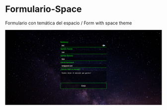 # Formulario-Space
Formulario con temática del espacio / Form with space theme

![Aquí la descripción de la imagen por si no carga](https://raw.githubusercontent.com/1-Oscar-1/Formulario-Space/master/preview.png)
